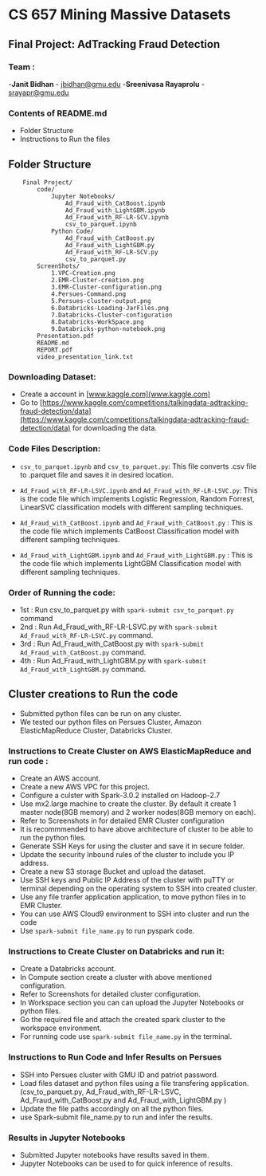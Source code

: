 # **CS 657 Mining Massive Datasets** 

## **Final Project: AdTracking Fraud Detection**


### Team : 
-**Janit Bidhan** - [jbidhan@gmu.edu](jbidhan@gmu.edu)
-**Sreenivasa Rayaprolu** - [srayapr@gmu.edu](srayapr@gmu.edu)

### Contents of README.md 
 - Folder Structure
 - Instructions to Run the files



## **Folder Structure**

``` 
    Final Project/ 
	    code/
	        Jupyter Notebooks/
	            Ad_Fraud_with_CatBoost.ipynb
				Ad_Fraud_with_LightGBM.ipynb
				Ad_Fraud_with_RF-LR-SCV.ipynb
				csv_to_parquet.ipynb
	        Python Code/
	            Ad_Fraud_with_CatBoost.py
				Ad_Fraud_with_LightGBM.py
				Ad_Fraud_with_RF-LR-SCV.py
				csv_to_parquet.py
		ScreenShots/
			1.VPC-Creation.png
			2.EMR-Cluster-creation.png
			3.EMR-Cluster-configuration.png
			4.Persues-Command.png
			5.Persues-cluster-output.png
			6.Databricks-Loading-JarFiles.png
			7.Databricks-Cluster-configuration
			8.Databricks-WorkSpace.png
			9.Databricks-python-notebook.png
		Presentation.pdf
		README.md
		REPORT.pdf
		video_presentation_link.txt 
```

### Downloading Dataset:
	
- Create a account in [www.kaggle.com](www.kaggle.com)
- Go to [https://www.kaggle.com/competitions/talkingdata-adtracking-fraud-detection/data](https://www.kaggle.com/competitions/talkingdata-adtracking-fraud-detection/data) for downloading the data.


### Code Files Description: 

- ```csv_to_parquet.ipynb``` and ```csv_to_parquet.py```: 
		This file converts .csv file to .parquet file and saves it in desired location.

- ```Ad_Fraud_with_RF-LR-LSVC.ipynb``` and ```Ad_Fraud_with_RF-LR-LSVC.py```:
		This is the code file which implements Logistic Regression, Random Forrest, LinearSVC classification models with different sampling techniques.

- ```Ad_Fraud_with_CatBoost.ipynb``` and ```Ad_Fraud_with_CatBoost.py``` : 
		This is the code file which implements CatBoost Classification model with different sampling techniques.
	
- ```Ad_Fraud_with_LightGBM.ipynb``` and ```Ad_Fraud_with_LightGBM.py```  :
		This is the code file which implements LightGBM Classification model with different sampling techniques.  


### Order of Running the code:
- 1st : Run csv_to_parquet.py with ```spark-submit csv_to_parquet.py``` command
- 2nd : Run Ad_Fraud_with_RF-LR-LSVC.py with ```spark-submit Ad_Fraud_with_RF-LR-LSVC.py``` command.
- 3rd : Run Ad_Fraud_with_CatBoost.py with ```spark-submit Ad_Fraud_with_CatBoost.py``` command.
- 4th : Run Ad_Fraud_with_LightGBM.py with ```spark-submit Ad_Fraud_with_LightGBM.py``` command.



## Cluster creations to Run the code
* Submitted python files can be run on any cluster. 
* We tested our python files on Persues Cluster, Amazon ElasticMapReduce Cluster, Databricks Cluster.


### Instructions to Create Cluster on AWS ElasticMapReduce and run code :
	
- Create an AWS account.
- Create a new AWS VPC for this project. 
- Configure a culster with Spark-3.0.2 installed on Hadoop-2.7
- Use mx2.large machine to create the cluster. By default it create 1 master node(8GB memory) and 2 worker nodes(8GB memory on each).  
- Refer to Screenshots in for detailed EMR Cluster configuration
- It is recommmended to have above architecture of cluster to be able to run the python files.
- Generate SSH Keys for using the cluster and save it in secure folder.
- Update the security Inbound rules of the cluster to include you IP address.
- Create a new S3 storage Bucket and upload the dataset.
- Use SSH keys and Public IP Address of the cluster with puTTY or terminal depending on the operating system to SSH into created cluster.
- Use any file tranfer application application, to move python files in to EMR Cluster. 
- You can use AWS Cloud9 environment to SSH into cluster and run the code
- Use ```spark-submit file_name.py``` to run pyspark code. 


### Instructions to Create Cluster on Databricks and run it:
	
- Create a Databricks account.
- In Compute section create a cluster with above mentioned configuration.
- Refer to Screenshots for detailed cluster configuration.
- In Workspace section you can can upload the Jupyter Notebooks or python files.
- Go the required file and attach the created spark cluster to the workspace environment.
- For running code use ```spark-submit file_name.py``` in the terminal.



### Instructions to Run Code and Infer Results on Persues

- SSH into Persues cluster with GMU ID and patriot password.
-  Load files dataset and python files using a file transfering application. (csv_to_parquet.py, Ad_Fraud_with_RF-LR-LSVC, Ad_Fraud_with_CatBoost.py and Ad_Fraud_with_LightGBM.py ) 
- Update the file paths accordingly on all the python files.
- use Spark-submit file_name.py to run and infer the results. 


### Results in Jupyter Notebooks
- Submitted Jupyter notebooks have results saved in them. 
- Jupyter Notebooks can be used to for quick inference of results.
